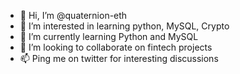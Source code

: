 - 👋 Hi, I’m @quaternion-eth
- 👀 I’m interested in learning python, MySQL, Crypto
- 🌱 I’m currently learning Python and MySQL
- 💞️ I’m looking to collaborate on fintech projects
- 📫 Ping me on twitter for interesting discussions

<!---
quaternion-eth/quaternion-eth is a ✨ special ✨ repository because its `README.md` (this file) appears on your GitHub profile.
You can click the Preview link to take a look at your changes.
--->
